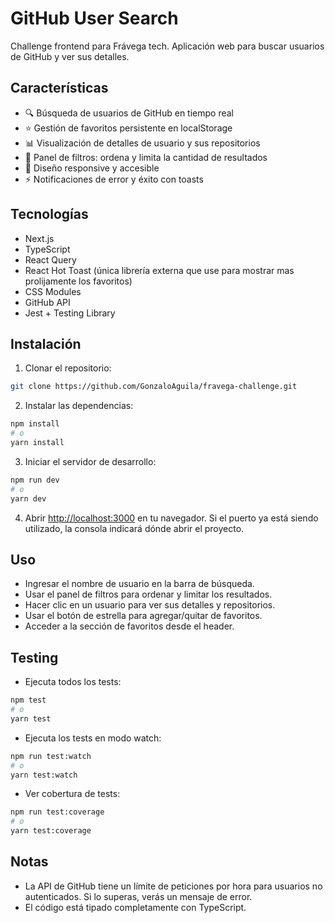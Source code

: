 # GitHub User Search

Challenge frontend para Frávega tech.
Aplicación web para buscar usuarios de GitHub y ver sus detalles.

## Características

- 🔍 Búsqueda de usuarios de GitHub en tiempo real
- ⭐ Gestión de favoritos persistente en localStorage
- 📊 Visualización de detalles de usuario y sus repositorios
- 📑 Panel de filtros: ordena y limita la cantidad de resultados
- 📱 Diseño responsive y accesible
- ⚡ Notificaciones de error y éxito con toasts

## Tecnologías

- Next.js
- TypeScript
- React Query
- React Hot Toast (única librería externa que use para mostrar mas prolijamente los favoritos)
- CSS Modules
- GitHub API
- Jest + Testing Library

## Instalación

1. Clonar el repositorio:
```bash
git clone https://github.com/GonzaloAguila/fravega-challenge.git
```

2. Instalar las dependencias:
```bash
npm install
# o
yarn install
```

3. Iniciar el servidor de desarrollo:
```bash
npm run dev
# o
yarn dev
```

4. Abrir [http://localhost:3000](http://localhost:3000) en tu navegador.
   Si el puerto ya está siendo utilizado, la consola indicará dónde abrir el proyecto.

## Uso

- Ingresar el nombre de usuario en la barra de búsqueda.
- Usar el panel de filtros para ordenar y limitar los resultados.
- Hacer clic en un usuario para ver sus detalles y repositorios.
- Usar el botón de estrella para agregar/quitar de favoritos.
- Acceder a la sección de favoritos desde el header.

## Testing

- Ejecuta todos los tests:
```bash
npm test
# o
yarn test
```
- Ejecuta los tests en modo watch:
```bash
npm run test:watch
# o
yarn test:watch
```
- Ver cobertura de tests:
```bash
npm run test:coverage
# o
yarn test:coverage
```

## Notas

- La API de GitHub tiene un límite de peticiones por hora para usuarios no autenticados. Si lo superas, verás un mensaje de error.
- El código está tipado completamente con TypeScript.
